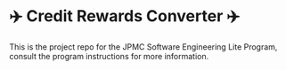 # :airplane: Credit Rewards Converter :airplane:
This is the project repo for the JPMC Software Engineering Lite Program, consult the program instructions for more information.
 
 
 

